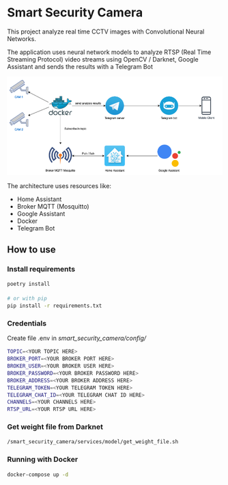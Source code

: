 # Smart Security Camera

This project analyze real time CCTV images with Convolutional Neural Networks. 

The application uses neural network models to analyze RTSP (Real Time Streaming Protocol) video streams using OpenCV / Darknet, Google Assistant and sends the results with a Telegram Bot

![](images/architecture.png)

The architecture uses resources like:

- Home Assistant
- Broker MQTT (Mosquitto)
- Google Assistant
- Docker
- Telegram Bot

## How to use

### Install requirements

```bash
poetry install

# or with pip
pip install -r requirements.txt
```

### Credentials

Create file .env in _smart_security_camera/config/_

```bash
TOPIC=<YOUR TOPIC HERE>
BROKER_PORT=<YOUR BROKER PORT HERE>
BROKER_USER=<YOUR BROKER USER HERE>
BROKER_PASSWORD=<YOUR BROKER PASSWORD HERE>
BROKER_ADDRESS=<YOUR BROKER ADDRESS HERE>
TELEGRAM_TOKEN=<YOUR TELEGRAM TOKEN HERE>
TELEGRAM_CHAT_ID=<YOUR TELEGRAM CHAT ID HERE>
CHANNELS=<YOUR CHANNELS HERE>
RTSP_URL=<YOUR RTSP URL HERE>
```

### Get weight file from Darknet

```bash
/smart_security_camera/services/model/get_weight_file.sh
```

### Running with Docker

```bash
docker-compose up -d
```